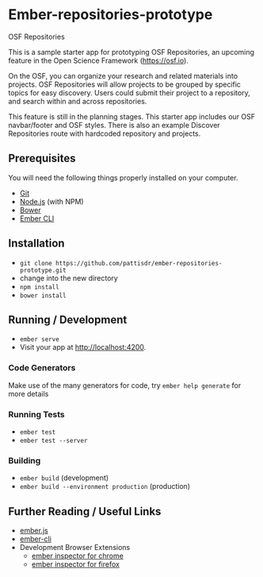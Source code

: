 # Ember-repositories-prototype

OSF Repositories

This is a sample starter app for prototyping OSF Repositories, an upcoming feature in the
Open Science Framework (https://osf.io).

On the OSF, you can organize your research and related materials into projects.
OSF Repositories will allow projects to be grouped by specific topics for easy discovery. 
Users could submit their project to a repository, and search within and across repositories.

This feature is still in the planning stages. This starter app includes our OSF navbar/footer and
OSF styles.  There is also an example Discover Repositories route with hardcoded repository
and projects.

## Prerequisites

You will need the following things properly installed on your computer.

* [Git](http://git-scm.com/)
* [Node.js](http://nodejs.org/) (with NPM)
* [Bower](http://bower.io/)
* [Ember CLI](http://ember-cli.com/)

## Installation

* `git clone https://github.com/pattisdr/ember-repositories-prototype.git`
* change into the new directory
* `npm install`
* `bower install`

## Running / Development

* `ember serve`
* Visit your app at [http://localhost:4200](http://localhost:4200).

### Code Generators

Make use of the many generators for code, try `ember help generate` for more details

### Running Tests

* `ember test`
* `ember test --server`

### Building

* `ember build` (development)
* `ember build --environment production` (production)


## Further Reading / Useful Links

* [ember.js](http://emberjs.com/)
* [ember-cli](http://ember-cli.com/)
* Development Browser Extensions
  * [ember inspector for chrome](https://chrome.google.com/webstore/detail/ember-inspector/bmdblncegkenkacieihfhpjfppoconhi)
  * [ember inspector for firefox](https://addons.mozilla.org/en-US/firefox/addon/ember-inspector/)

